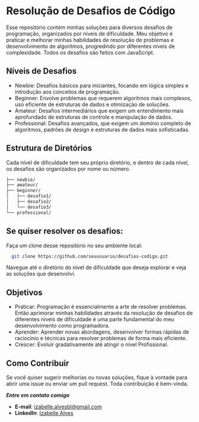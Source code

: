 # Resolução de Desafios de Código

Esse repositório contém minhas soluções para diversos desafios de programação, organizados por níveis de dificuldade. Meu objetivo é praticar e melhorar minhas habilidades de resolução de problemas e desenvolvimento de algoritmos, progredindo por diferentes níveis de complexidade. Todos os desafios são feitos com JavaScript.

## Níveis de Desafios

- Newbie: Desafios básicos para iniciantes, focando em lógica simples e introdução aos conceitos de programação.
- Beginner: Envolve problemas que requerem algoritmos mais complexos, uso eficiente de estruturas de dados e otimização de soluções.
- Amateur: Desafios intermediários que exigem um entendimento mais aprofundado de estruturas de controle e manipulação de dados.
- Professional: Desafios avançados, que exigem um domínio completo de algoritmos, padrões de design e estruturas de dados mais sofisticadas.

## Estrutura de Diretórios

Cada nível de dificuldade tem seu próprio diretório, e dentro de cada nível, os desafios são organizados por nome ou número.

```bash
├── newbie/
├── amateur/
├── beginner/
│   ├── desafio1/
│   ├── desafio2/
│   └── desafio3/
└── professional/
```

## Se quiser resolver os desafios:

Faça um clone desse repositório no seu ambiente local:

```bash
  git clone https://github.com/seuusuario/desafios-codigo.git
```

Navegue até o diretório do nível de dificuldade que deseja explorar e veja as soluções que desenvolvi.

## Objetivos

- Praticar: Programação é essencialmente a arte de resolver problemas. Então aprimorar minhas habilidades através da resolução de desafios de diferentes níveis de dificuldade é uma parte fundamental do meu desenvolvimento como programadora.
- Aprender: Aprender novas abordagens, desenvolver formas rápidas de raciocínio e técnicas para resolver problemas de forma mais eficiente.
- Crescer: Evoluir gradativamente até atingir o nível Profissional.

## Como Contribuir

Se você quiser sugerir melhorias ou novas soluções, fique à vontade para abrir uma issue ou enviar um pull request. Toda contribuição é bem-vinda.

**_Entre em contato comigo_**

- **E-mail**: [izabelle.alvesbl@gmail.com](mailto:izabelle.alvesbl@gmail.com)
- **LinkedIn**: [Izabelle Alves](https://www.linkedin.com/in/izabellealvess/)

